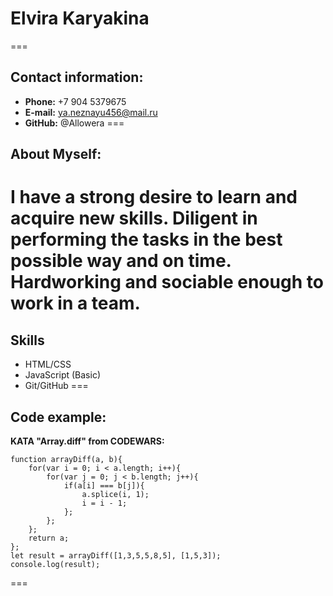 # Elvira Karyakina
===

## Contact information:

* __Phone:__ +7 904 5379675
* __E-mail:__ ya.neznayu456@mail.ru
* __GitHub:__ @Allowera
===

## About Myself:

I have a strong desire to learn and acquire new skills. Diligent in performing the tasks in the best possible way and on time. Hardworking and sociable enough to work in a team.
===

## Skills

* HTML/CSS
* JavaScript (Basic)
* Git/GitHub
===

## Code example:

__KATA "Array.diff" from CODEWARS:__

```
function arrayDiff(a, b){
    for(var i = 0; i < a.length; i++){
        for(var j = 0; j < b.length; j++){
            if(a[i] === b[j]){
                a.splice(i, 1);
                i = i - 1;
            };
        };
    };
    return a;
};
let result = arrayDiff([1,3,5,5,8,5], [1,5,3]);
console.log(result);
```
===
